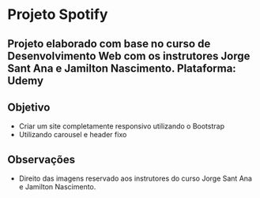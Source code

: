 # Projeto Spotify

## Projeto elaborado com base no curso de **Desenvolvimento Web** com os instrutores **Jorge Sant Ana** e **Jamilton Nascimento**. Plataforma: Udemy

## Objetivo
- Criar um site completamente responsivo utilizando o Bootstrap
- Utilizando carousel e header fixo

## Observações
- Direito das imagens reservado aos instrutores do curso Jorge Sant Ana e Jamilton Nascimento.